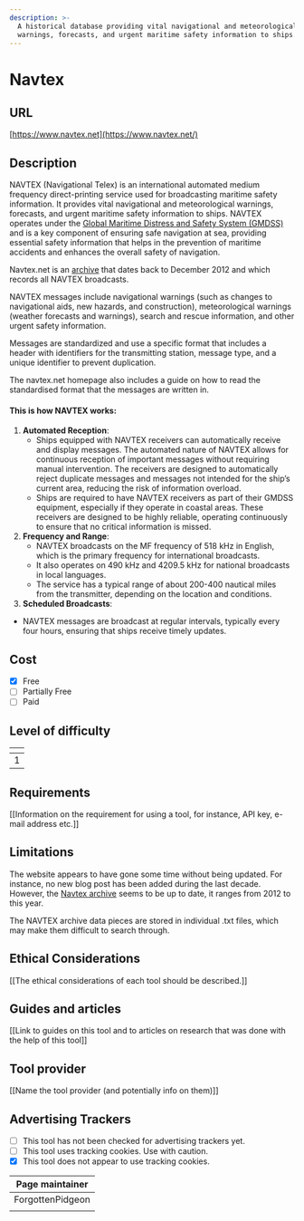 ```yaml
---
description: >-
  A historical database providing vital navigational and meteorological
  warnings, forecasts, and urgent maritime safety information to ships.
---
```


# Navtex

## URL

[https://www.navtex.net](https://www.navtex.net/)

## Description

NAVTEX (Navigational Telex) is an international automated medium frequency direct-printing service used for broadcasting maritime safety information. It provides vital navigational and meteorological warnings, forecasts, and urgent maritime safety information to ships. NAVTEX operates under the [Global Maritime Distress and Safety System (GMDSS)](https://www.fcc.gov/wireless/bureau-divisions/mobility-division/maritime-mobile/ship-radio-stations/global-maritime) and is a key component of ensuring safe navigation at sea, providing essential safety information that helps in the prevention of maritime accidents and enhances the overall safety of navigation.

Navtex.net is an [archive](https://www.navtex.net/navtex-archive.html) that dates back to December 2012 and which records all NAVTEX broadcasts.   &#x20;

NAVTEX messages include navigational warnings (such as changes to navigational aids, new hazards, and construction), meteorological warnings (weather forecasts and warnings), search and rescue information, and other urgent safety information.

Messages are standardized and use a specific format that includes a header with identifiers for the transmitting station, message type, and a unique identifier to prevent duplication.

The navtex.net homepage also includes a guide on how to read the standardised format that the messages are written in.

#### This is how NAVTEX works:

1. **Automated Reception**:
   * Ships equipped with NAVTEX receivers can automatically receive and display messages. The automated nature of NAVTEX allows for continuous reception of important messages without requiring manual intervention. The receivers are designed to automatically reject duplicate messages and messages not intended for the ship’s current area, reducing the risk of information overload.
   * Ships are required to have NAVTEX receivers as part of their GMDSS equipment, especially if they operate in coastal areas. These receivers are designed to be highly reliable, operating continuously to ensure that no critical information is missed.
2. **Frequency and Range**:
   * NAVTEX broadcasts on the MF frequency of 518 kHz in English, which is the primary frequency for international broadcasts.
   * It also operates on 490 kHz and 4209.5 kHz for national broadcasts in local languages.
   * The service has a typical range of about 200-400 nautical miles from the transmitter, depending on the location and conditions.
3. **Scheduled Broadcasts**:

* NAVTEX messages are broadcast at regular intervals, typically every four hours, ensuring that ships receive timely updates.





## Cost

* [x] Free
* [ ] Partially Free
* [ ] Paid

## Level of difficulty

<table><thead><tr><th data-type="rating" data-max="5"></th></tr></thead><tbody><tr><td>1</td></tr></tbody></table>

## Requirements

\[\[Information on the requirement for using a tool, for instance, API key, e-mail address etc.]]

## Limitations

The website appears to have gone some time without being updated. For instance, no new blog post has been added during the last decade. However, the [Navtex archive](https://www.navtex.net/navtex-archive.html) seems to be up to date, it ranges from 2012 to this year.

The NAVTEX archive data pieces are stored in individual .txt files, which may make them difficult to search through.&#x20;

## Ethical Considerations

\[\[The ethical considerations of each tool should be described.]]

## Guides and articles

\[\[Link to guides on this tool and to articles on research that was done with the help of this tool]]

## Tool provider

\[\[Name the tool provider (and potentially info on them)]]

## Advertising Trackers

* [ ] This tool has not been checked for advertising trackers yet.
* [ ] This tool uses tracking cookies. Use with caution.
* [x] This tool does not appear to use tracking cookies.

| Page maintainer  |
| ---------------- |
| ForgottenPidgeon |
|                  |
